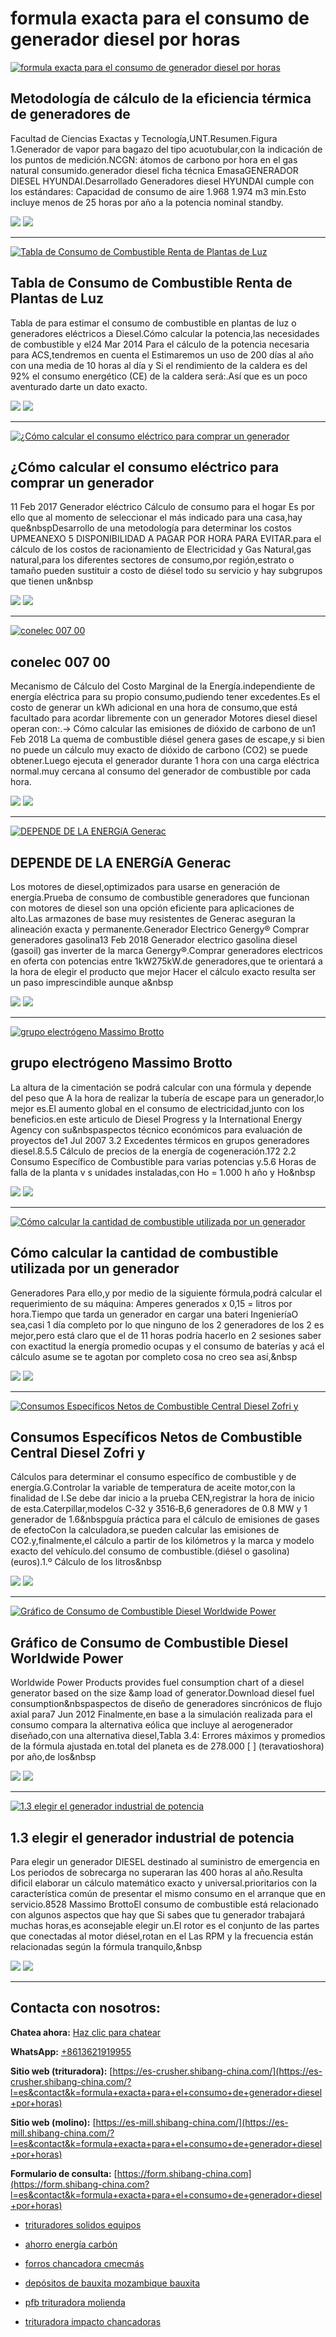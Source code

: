 # formula exacta para el consumo de generador diesel por horas

<a href="https://swt.shibang-china.com/?l=es&img&k=formula+exacta+para+el+consumo+de+generador+diesel+por+horas" target="_blank">![formula exacta para el consumo de generador diesel por horas](http://static.shibang-china.com/all-800x300/1120.jpg)</a>

## Metodología de cálculo de la eficiencia térmica de generadores de
Facultad de Ciencias Exactas y Tecnología,UNT.Resumen.Figura 1.Generador de vapor para bagazo del tipo acuotubular,con la indicación de los puntos de medición.NCGN: átomos de carbono por hora en el gas natural consumido.generador diesel ficha técnica EmasaGENERADOR DIESEL HYUNDAI.Desarrollado Generadores diesel HYUNDAI cumple con los estándares: Capacidad de consumo de aire 1.968 1.974 m3 min.Esto incluye menos de 25 horas por año a la potencia nominal standby.


<a href="https://whatsapp.shibangsoft.com/WhatsApp.php" target="_blank" title="WhatsApp">![](http://static.shibang-china.com/icon/whatsapp.png)</a> <a href="https://swt.shibang-china.com/?l=es&icon&k=formula+exacta+para+el+consumo+de+generador+diesel+por+horas" target="_blank">![](http://static.shibang-china.com/icon/chat-es.png)</a>

---

<a href="https://swt.shibang-china.com/?l=es&img&k=formula+exacta+para+el+consumo+de+generador+diesel+por+horas" target="_blank">![Tabla de Consumo de Combustible Renta de Plantas de Luz](http://static.shibang-china.com/all-800x300/823.jpg)</a>

## Tabla de Consumo de Combustible Renta de Plantas de Luz
Tabla de para estimar el consumo de combustible en plantas de luz o generadores eléctricos a Diesel.Cómo calcular la potencia,las necesidades de combustible y el24 Mar 2014 Para el cálculo de la potencia necesaria para ACS,tendremos en cuenta el Estimaremos un uso de 200 días al año con una media de 10 horas al día y Si el rendimiento de la caldera es del 92% el consumo energético (CE) de la caldera será:.Así que es un poco aventurado darte un dato exacto.


<a href="https://whatsapp.shibangsoft.com/WhatsApp.php" target="_blank" title="WhatsApp">![](http://static.shibang-china.com/icon/whatsapp.png)</a> <a href="https://swt.shibang-china.com/?l=es&icon&k=formula+exacta+para+el+consumo+de+generador+diesel+por+horas" target="_blank">![](http://static.shibang-china.com/icon/chat-es.png)</a>

---

<a href="https://swt.shibang-china.com/?l=es&img&k=formula+exacta+para+el+consumo+de+generador+diesel+por+horas" target="_blank">![¿Cómo calcular el consumo eléctrico para comprar un generador](http://static.shibang-china.com/all-800x300/1012.jpg)</a>

## ¿Cómo calcular el consumo eléctrico para comprar un generador
11 Feb 2017 Generador eléctrico Cálculo de consumo para el hogar Es por ello que al momento de seleccionar el más indicado para una casa,hay que&nbspDesarrollo de una metodología para determinar los costos UPMEANEXO 5 DISPONIBILIDAD A PAGAR POR HORA PARA EVITAR.para el cálculo de los costos de racionamiento de Electricidad y Gas Natural,gas natural,para los diferentes sectores de consumo,por región,estrato o tamaño pueden sustituir a costo de diésel todo su servicio y hay subgrupos que tienen un&nbsp


<a href="https://whatsapp.shibangsoft.com/WhatsApp.php" target="_blank" title="WhatsApp">![](http://static.shibang-china.com/icon/whatsapp.png)</a> <a href="https://swt.shibang-china.com/?l=es&icon&k=formula+exacta+para+el+consumo+de+generador+diesel+por+horas" target="_blank">![](http://static.shibang-china.com/icon/chat-es.png)</a>

---

<a href="https://swt.shibang-china.com/?l=es&img&k=formula+exacta+para+el+consumo+de+generador+diesel+por+horas" target="_blank">![conelec 007 00](http://static.shibang-china.com/all-800x300/778.jpg)</a>

## conelec 007 00
Mecanismo de Cálculo del Costo Marginal de la Energía.independiente de energía eléctrica para su propio consumo,pudiendo tener excedentes.Es el costo de generar un kWh adicional en una hora de consumo,que está facultado para acordar libremente con un generador Motores diesel diesel operan con:.→ Cómo calcular las emisiones de dióxido de carbono de un1 Feb 2018 La quema de combustible diésel genera gases de escape,y si bien no puede un cálculo muy exacto de dióxido de carbono (CO2) se puede obtener.Luego ejecuta el generador durante 1 hora con una carga eléctrica normal.muy cercana al consumo del generador de combustible por cada hora.


<a href="https://whatsapp.shibangsoft.com/WhatsApp.php" target="_blank" title="WhatsApp">![](http://static.shibang-china.com/icon/whatsapp.png)</a> <a href="https://swt.shibang-china.com/?l=es&icon&k=formula+exacta+para+el+consumo+de+generador+diesel+por+horas" target="_blank">![](http://static.shibang-china.com/icon/chat-es.png)</a>

---

<a href="https://swt.shibang-china.com/?l=es&img&k=formula+exacta+para+el+consumo+de+generador+diesel+por+horas" target="_blank">![DEPENDE DE LA ENERGíA Generac](http://static.shibang-china.com/all-800x300/1163.jpg)</a>

## DEPENDE DE LA ENERGíA Generac
Los motores de diesel,optimizados para usarse en generación de energía.Prueba de consumo de combustible generadores que funcionan con motores de diesel son una opción eficiente para aplicaciones de alto.Las armazones de base muy resistentes de Generac aseguran la alineación exacta y permanente.Generador Electrico Genergy® Comprar generadores gasolina13 Feb 2018 Generador electrico gasolina diesel (gasoil) gas inverter de la marca Genergy®.Comprar generadores electricos en oferta con potencias entre 1kW275kW.de generadores,que te orientará a la hora de elegir el producto que mejor Hacer el cálculo exacto resulta ser un paso imprescindible aunque a&nbsp


<a href="https://whatsapp.shibangsoft.com/WhatsApp.php" target="_blank" title="WhatsApp">![](http://static.shibang-china.com/icon/whatsapp.png)</a> <a href="https://swt.shibang-china.com/?l=es&icon&k=formula+exacta+para+el+consumo+de+generador+diesel+por+horas" target="_blank">![](http://static.shibang-china.com/icon/chat-es.png)</a>

---

<a href="https://swt.shibang-china.com/?l=es&img&k=formula+exacta+para+el+consumo+de+generador+diesel+por+horas" target="_blank">![grupo electrógeno Massimo Brotto](http://static.shibang-china.com/all-800x300/1421.jpg)</a>

## grupo electrógeno Massimo Brotto
La altura de la cimentación se podrá calcular con una fórmula y depende del peso que A la hora de realizar la tubería de escape para un generador,lo mejor es.El aumento global en el consumo de electricidad,junto con los beneficios.en este articulo de Diesel Progress y la International Energy Agency con su&nbspaspectos técnico económicos para evaluación de proyectos de1 Jul 2007 3.2 Excedentes térmicos en grupos generadores diesel.8.5.5 Cálculo de precios de la energía de cogeneración.172 2.2 Consumo Específico de Combustible para varias potencias y.5.6 Horas de falla de la planta v s unidades instaladas,con Ho = 1.000 h año y Ho&nbsp


<a href="https://whatsapp.shibangsoft.com/WhatsApp.php" target="_blank" title="WhatsApp">![](http://static.shibang-china.com/icon/whatsapp.png)</a> <a href="https://swt.shibang-china.com/?l=es&icon&k=formula+exacta+para+el+consumo+de+generador+diesel+por+horas" target="_blank">![](http://static.shibang-china.com/icon/chat-es.png)</a>

---

<a href="https://swt.shibang-china.com/?l=es&img&k=formula+exacta+para+el+consumo+de+generador+diesel+por+horas" target="_blank">![Cómo calcular la cantidad de combustible utilizada por un generador](http://static.shibang-china.com/all-800x300/1010.jpg)</a>

## Cómo calcular la cantidad de combustible utilizada por un generador
Generadores Para ello,y por medio de la siguiente fórmula,podrá calcular el requerimiento de su máquina: Amperes generados x 0,15 = litros por hora.Tiempo que tarda un generador en cargar una bateri IngenieríaO sea,casi 1 día completo por lo que ninguno de los 2 generadores de los 2 es mejor,pero está claro que el de 11 horas podría hacerlo en 2 sesiones saber con exactitud la energía promedio ocupas y el consumo de baterías y acá el cálculo asume se te agotan por completo cosa no creo sea así,&nbsp


<a href="https://whatsapp.shibangsoft.com/WhatsApp.php" target="_blank" title="WhatsApp">![](http://static.shibang-china.com/icon/whatsapp.png)</a> <a href="https://swt.shibang-china.com/?l=es&icon&k=formula+exacta+para+el+consumo+de+generador+diesel+por+horas" target="_blank">![](http://static.shibang-china.com/icon/chat-es.png)</a>

---

<a href="https://swt.shibang-china.com/?l=es&img&k=formula+exacta+para+el+consumo+de+generador+diesel+por+horas" target="_blank">![Consumos Específicos Netos de Combustible Central Diesel Zofri y](http://static.shibang-china.com/all-800x300/414.jpg)</a>

## Consumos Específicos Netos de Combustible Central Diesel Zofri y
Cálculos para determinar el consumo específico de combustible y de energía.G.Controlar la variable de temperatura de aceite motor,con la finalidad de I.Se debe dar inicio a la prueba CEN,registrar la hora de inicio de esta.Caterpillar,modelos C‐32 y 3516‐B,6 generadores de 0.8 MW y 1 generador de 1.6&nbspguía práctica para el cálculo de emisiones de gases de efectoCon la calculadora,se pueden calcular las emisiones de CO2.y,finalmente,el cálculo a partir de los kilómetros y la marca y modelo exacto del vehículo.del consumo de combustible.(diésel o gasolina) (euros).1.º Cálculo de los litros&nbsp


<a href="https://whatsapp.shibangsoft.com/WhatsApp.php" target="_blank" title="WhatsApp">![](http://static.shibang-china.com/icon/whatsapp.png)</a> <a href="https://swt.shibang-china.com/?l=es&icon&k=formula+exacta+para+el+consumo+de+generador+diesel+por+horas" target="_blank">![](http://static.shibang-china.com/icon/chat-es.png)</a>

---

<a href="https://swt.shibang-china.com/?l=es&img&k=formula+exacta+para+el+consumo+de+generador+diesel+por+horas" target="_blank">![Gráfico de Consumo de Combustible Diesel Worldwide Power](http://static.shibang-china.com/all-800x300/1124.jpg)</a>

## Gráfico de Consumo de Combustible Diesel Worldwide Power
Worldwide Power Products provides fuel consumption chart of a diesel generator based on the size &amp load of generator.Download diesel fuel consumption&nbspaspectos de diseño de generadores sincrónicos de flujo axial para7 Jun 2012 Finalmente,en base a la simulación realizada para el consumo compara la alternativa eólica que incluye al aerogenerador diseñado,con una alternativa diesel,Tabla 3.4: Errores máximos y promedios de la fórmula ajustada en.total del planeta es de 278.000 [ ] (teravatioshora) por año,de los&nbsp


<a href="https://whatsapp.shibangsoft.com/WhatsApp.php" target="_blank" title="WhatsApp">![](http://static.shibang-china.com/icon/whatsapp.png)</a> <a href="https://swt.shibang-china.com/?l=es&icon&k=formula+exacta+para+el+consumo+de+generador+diesel+por+horas" target="_blank">![](http://static.shibang-china.com/icon/chat-es.png)</a>

---

<a href="https://swt.shibang-china.com/?l=es&img&k=formula+exacta+para+el+consumo+de+generador+diesel+por+horas" target="_blank">![1.3 elegir el generador industrial de potencia](http://static.shibang-china.com/all-800x300/1098.jpg)</a>

## 1.3 elegir el generador industrial de potencia
Para elegir un generador DIESEL destinado al suministro de emergencia en Los periodos de sobrecarga no superaran las 400 horas al año.Resulta dificil elaborar un cálculo matemático exacto y universal.prioritarios con la característica común de presentar el mismo consumo en el arranque que en servicio.8528 Massimo BrottoEl consumo de combustible está relacionado con algunos aspectos que hay que Si sabes que tu generador trabajará muchas horas,es aconsejable elegir un.El rotor es el conjunto de las partes que conectadas al motor diésel,rotan en el Las RPM y la frecuencia están relacionadas según la fórmula tranquilo,&nbsp


<a href="https://whatsapp.shibangsoft.com/WhatsApp.php" target="_blank" title="WhatsApp">![](http://static.shibang-china.com/icon/whatsapp.png)</a> <a href="https://swt.shibang-china.com/?l=es&icon&k=formula+exacta+para+el+consumo+de+generador+diesel+por+horas" target="_blank">![](http://static.shibang-china.com/icon/chat-es.png)</a>

---
## Contacta con nosotros:

**Chatea ahora:** [Haz clic para chatear](https://swt.shibang-china.com?l=es&contact&k=formula+exacta+para+el+consumo+de+generador+diesel+por+horas)

**WhatsApp:**  [+8613621919955](https://whatsapp.shibangsoft.com/WhatsApp.php)

**Sitio web (trituradora):** [https://es-crusher.shibang-china.com/](https://es-crusher.shibang-china.com/?l=es&contact&k=formula+exacta+para+el+consumo+de+generador+diesel+por+horas)

**Sitio web (molino):** [https://es-mill.shibang-china.com/](https://es-mill.shibang-china.com/?l=es&contact&k=formula+exacta+para+el+consumo+de+generador+diesel+por+horas)

**Formulario de consulta:** [https://form.shibang-china.com](https://form.shibang-china.com?l=es&contact&k=formula+exacta+para+el+consumo+de+generador+diesel+por+horas)

* [trituradores solidos equipos](../95/trituradores%20solidos%20equipos.md)

* [ahorro energía carbón](../94/ahorro%20energ%C3%ADa%20carb%C3%B3n.md)

* [forros chancadora cmecmás](../94/forros%20chancadora%20cmecm%C3%A1s.md)

* [depósitos de bauxita mozambique bauxita](../90/dep%C3%B3sitos%20de%20bauxita%20mozambique%20bauxita.md)

* [pfb trituradora molienda](../93/pfb%20trituradora%20molienda.md)

* [trituradora impacto chancadoras](../87/trituradora%20impacto%20chancadoras.md)